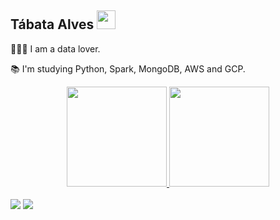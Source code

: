 
## Tábata Alves   <img src=https://github.com/TheDudeThatCode/TheDudeThatCode/blob/master/Assets/Earth.gif width="30">


<p>👩🏿‍💻 I am a data lover.</p>
<p>📚 I'm studying Python, Spark, MongoDB, AWS and GCP.</p>


<div align="center">
  <a href="https://github.com/tabataalvees">
  <img height="160em" src="https://github-readme-stats.vercel.app/api?username=tabataalvees&show_icons=true&theme=dark&include_all_commits=true&count_private=true"/>
  <img height="160em" src="https://github-readme-stats.vercel.app/api/top-langs/?username=tabataalvees&layout=compact&langs_count=7&theme=dark"/>
</div></br>

<div>
<a href = "mailto:tabataalves12@gmail.com"><img src="https://img.shields.io/badge/-Gmail-%23333?style=for-the-badge&logo=gmail&logoColor=white" target="_blank"></a>
<a href="https://www.linkedin.com/in/tabataalvees" target="_blank"><img src="https://img.shields.io/badge/-LinkedIn-%230077B5?style=for-the-badge&logo=linkedin&logoColor=white" target="_blank"></a> </br>
  
 
  
</div>


